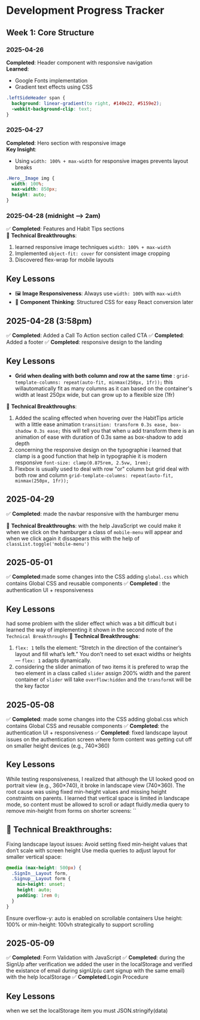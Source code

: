 # Development Progress Tracker

## Week 1: Core Structure
### 2025-04-26
 **Completed**: Header component with responsive navigation  
 **Learned**: 
- Google Fonts implementation
- Gradient text effects using CSS
```css
.leftSideHeader span {
  background: linear-gradient(to right, #140e22, #5159e2);
  -webkit-background-clip: text;
}
```

### 2025-04-27
 **Completed**: Hero section with responsive image  
**Key Insight**: 
- Using `width: 100% + max-width` for responsive images prevents layout breaks
```css
.Hero__Image img {
  width: 100%;
  max-width: 850px;
  height: auto;
}
```

### 2025-04-28 (midnight --> 2am)
✅ **Completed**: Features and Habit Tips sections  
🔧 **Technical Breakthroughs**:
1. learned responsive image techniques `width: 100% + max-width`
2. Implemented `object-fit: cover` for consistent image cropping
3. Discovered flex-wrap for mobile layouts

## Key Lessons
- 🖼️ **Image Responsiveness**: Always use `width: 100%` with `max-width`
- 🧩 **Component Thinking**: Structured CSS for easy React conversion later

## 2025-04-28 (3:58pm)
✅ **Completed**: Added a Call To Action section called CTA
✅ **Completed**: Added a footer
✅ **Completed**: responsive design to the landing 

## Key Lessons
- **Grid when dealing with both column and row at the same time** : `grid-template-columns: repeat(auto-fit, minmax(250px, 1fr));` this willautomatically fit as many columns as it can based on the container's width at least 250px wide, but can grow up to a flexible size (1fr) 


🔧 **Technical Breakthroughs**:
1. Added the scaling effected when hovering over the HabitTips article with a little ease animation `transition: transform 0.3s ease, box-shadow 0.3s ease;` this will tell you that when u add transform there is an animation of ease with duration of 0.3s same as box-shadow to add depth
2. concerning the responsive design on the typographie i learned that clamp is a good function that help in typographie it is modern responsive `font-size: clamp(0.875rem, 2.5vw, 1rem);`
3. Flexbox is usually used to deal with row "or" column but grid deal with both row and column `grid-template-columns: repeat(auto-fit, minmax(250px, 1fr));`

## 2025-04-29 
✅ **Completed**: made the navbar responsive with the hamburger menu

🔧 **Technical Breakthroughs**:
with the help JavaScript we could make it when we click on the hamburger a class of `mobile-menu` will appear and when we click again it dissapears this with the help of `classList.toggle('mobile-menu')`

## 2025-05-01
✅ **Completed**:made some changes into the CSS adding `global.css` which contains Global CSS and reusable components
✅ **Completed** : the authentication UI + responsiveness

## Key Lessons 
had some problem with the slider effect which was a bit difficult but i learned the way of implementing it shown in the second note of the `Technical Breakthroughs`
🔧 **Technical Breakthroughs**:
1. `flex: 1` tells the element: “Stretch in the direction of the container’s layout and fill what’s left.” You don’t need to set exact widths or heights — `flex: 1` adapts dynamically.
2. considering the slider animation of two items it is prefered to wrap the two element in a class called `slider` assign 200% width and the parent container of `slider` will take `overflow:hidden` and the `transformX` will be the key factor

## 2025-05-08

✅ **Completed**: made some changes into the CSS adding global.css which contains Global CSS and reusable components
✅ **Completed**: the authentication UI + responsiveness
✅ **Completed**: fixed landscape layout issues on the authentication screen where form content was getting cut off on smaller height devices (e.g., 740×360)

## Key Lessons
While testing responsiveness, I realized that although the UI looked good on portrait view (e.g., 360×740), it broke in landscape view (740×360). The root cause was using fixed min-height values and missing height constraints on parents. I learned that vertical space is limited in landscape mode, so content must be allowed to scroll or adapt fluidly.media query to remove min-height from forms on shorter screens:
``
## 🔧 Technical Breakthroughs:
Fixing landscape layout issues:
Avoid setting fixed min-height values that don’t scale with screen height
Use media queries to adjust layout for smaller vertical space:
```css
@media (max-height: 500px) {
  .SignIn__Layout form,
  .Signup__Layout form {
    min-height: unset;
    height: auto;
    padding: 1rem 0;
  }
}
```
Ensure overflow-y: auto is enabled on scrollable containers
Use height: 100% or min-height: 100vh strategically to support scrolling

## 2025-05-09

✅ **Completed**: Form Validation with JavaScript
✅ **Completed**: during the SignUp after verification we added the user in the localStorage and verified the existance of email during signUp(u cant signup with the same email) with the help localStorage
✅ **Completed**:Login Procedure

## Key Lessons
when we set the localStorage item you must JSON.stringify(data)